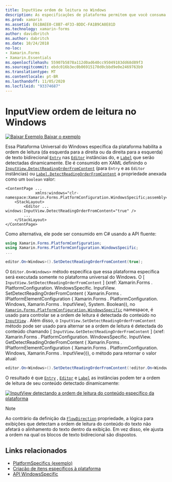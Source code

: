 ```yaml
---
title: InputView ordem de leitura no Windows
description: As especificações de plataforma permitem que você consuma a funcionalidade que só está disponível em uma plataforma específica, sem implementar renderizadores ou efeitos personalizados. Este artigo explica como consumir a plataforma específica do Windows que permite que a ordem de leitura do texto bidirecional seja detectada dinamicamente.
ms.prod: xamarin
ms.assetid: E61BAEE0-C8B7-4F33-8DDC-FA1B9CA8E81D
ms.technology: xamarin-forms
author: davidbritch
ms.author: dabritch
ms.date: 10/24/2018
no-loc:
- Xamarin.Forms
- Xamarin.Essentials
ms.openlocfilehash: 55907b5878a112d0ad640cc95049183dd68d89f3
ms.sourcegitcommit: ebdc016b3ec0b06915170d0cbbd9e0e2469763b9
ms.translationtype: MT
ms.contentlocale: pt-BR
ms.lasthandoff: 11/05/2020
ms.locfileid: "93374687"
---
```

# <a name="inputview-reading-order-on-windows"></a>InputView ordem de leitura no Windows

[![Baixar Exemplo](~/media/shared/download.png) Baixar o exemplo](/samples/xamarin/xamarin-forms-samples/userinterface-platformspecifics)

Essa Plataforma Universal do Windows específica da plataforma habilita a ordem de leitura (da esquerda para a direita ou da direita para a esquerda) de texto bidirecional [`Entry`](xref:Xamarin.Forms.Entry) nas [`Editor`](xref:Xamarin.Forms.Editor) instâncias do, e [`Label`](xref:Xamarin.Forms.Label) que serão detectadas dinamicamente. Ele é consumido em XAML definindo o [`InputView.DetectReadingOrderFromContent`](xref:Xamarin.Forms.PlatformConfiguration.WindowsSpecific.InputView.DetectReadingOrderFromContentProperty) (para `Entry` e as `Editor` instâncias) ou [`Label.DetectReadingOrderFromContent`](xref:Xamarin.Forms.PlatformConfiguration.WindowsSpecific.Label.DetectReadingOrderFromContentProperty) a propriedade anexada como um `boolean` valor:

```xaml
<ContentPage ...
             xmlns:windows="clr-namespace:Xamarin.Forms.PlatformConfiguration.WindowsSpecific;assembly=Xamarin.Forms.Core">
    <StackLayout>
        <Editor ... windows:InputView.DetectReadingOrderFromContent="true" />
        ...
    </StackLayout>
</ContentPage>
```

Como alternativa, ele pode ser consumido em C# usando a API fluente:

```csharp
using Xamarin.Forms.PlatformConfiguration;
using Xamarin.Forms.PlatformConfiguration.WindowsSpecific;
...

editor.On<Windows>().SetDetectReadingOrderFromContent(true);
```

O `Editor.On<Windows>` método especifica que essa plataforma específica será executada somente no plataforma universal do Windows. O [ `InputView.SetDetectReadingOrderFromContent` ] (xref: Xamarin.Forms . PlatformConfiguration. WindowsSpecific. InputView. SetDetectReadingOrderFromContent ( Xamarin.Forms . IPlatformElementConfiguration { Xamarin.Forms . PlatformConfiguration. Windows, Xamarin.Forms . InputView}, System. Boolean)), no [`Xamarin.Forms.PlatformConfiguration.WindowsSpecific`](xref:Xamarin.Forms.PlatformConfiguration.WindowsSpecific) namespace, é usado para controlar se a ordem de leitura é detectada do conteúdo no [`InputView`](xref:Xamarin.Forms.InputView) . Além disso, o `InputView.SetDetectReadingOrderFromContent` método pode ser usado para alternar se a ordem de leitura é detectada do conteúdo chamando [ `InputView.GetDetectReadingOrderFromContent` ] (xref: Xamarin.Forms . PlatformConfiguration. WindowsSpecific. InputView. GetDetectReadingOrderFromContent ( Xamarin.Forms . IPlatformElementConfiguration { Xamarin.Forms . PlatformConfiguration. Windows, Xamarin.Forms . InputView})), o método para retornar o valor atual:

```csharp
editor.On<Windows>().SetDetectReadingOrderFromContent(!editor.On<Windows>().GetDetectReadingOrderFromContent());
```

O resultado é que [`Entry`](xref:Xamarin.Forms.Entry) , [`Editor`](xref:Xamarin.Forms.Editor) e [`Label`](xref:Xamarin.Forms.Label) as instâncias podem ter a ordem de leitura de seu conteúdo detectado dinamicamente:

[![InputView detectando a ordem de leitura do conteúdo específico da plataforma](inputview-reading-order-images/editor-readingorder.png "InputView detectando a ordem de leitura do conteúdo específico da plataforma")](inputview-reading-order-images/editor-readingorder-large.png#lightbox "InputView detectando a ordem de leitura do conteúdo específico da plataforma")

> [!NOTE]
> Ao contrário da definição da [`FlowDirection`](xref:Xamarin.Forms.VisualElement.FlowDirection) propriedade, a lógica para exibições que detectam a ordem de leitura do conteúdo do texto não afetará o alinhamento do texto dentro da exibição. Em vez disso, ele ajusta a ordem na qual os blocos de texto bidirecional são dispostos.

## <a name="related-links"></a>Links relacionados

- [PlatformSpecifics (exemplo)](/samples/xamarin/xamarin-forms-samples/userinterface-platformspecifics)
- [Criação de itens específicos à plataforma](~/xamarin-forms/platform/platform-specifics/index.md#creating-platform-specifics)
- [API WindowsSpecific](xref:Xamarin.Forms.PlatformConfiguration.WindowsSpecific)